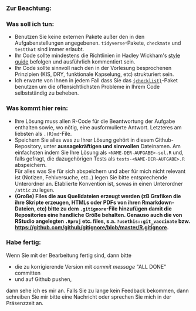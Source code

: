 ### Zur Beachtung:

### Was soll ich tun:

* Benutzen Sie keine externen Pakete außer den in den Aufgabenstellungen angegebenen. `tidyverse`-Pakete, `checkmate` und `testthat` sind immer erlaubt.
* Ihr Code sollte mindestens die Richtlinien in Hadley Wickham's [style guide](http://r-pkgs.had.co.nz/style.html) befolgen und ausführlich kommentiert sein.
* Ihr Code sollte sinnvoll nach den in der Vorlesung besprochenen Prinzipien (KIS, DRY, funktionale Kapselung, etc) strukturiert sein.
* Ich erwarte von Ihnen in jedem Fall dass Sie das [`{checklist}`](https://github.com/fabian-s/checklist)-Paket benutzen um die offensichtlichsten Probleme in Ihrem Code selbstständig zu beheben.

### Was kommt hier rein:

* Ihre Lösung muss allen R-Code für die Beantwortung der Aufgabe enthalten sowie, wo nötig, eine ausformulierte Antwort. Letzteres am liebsten als `.(R)md`-File.
* Speichern Sie alles was zu Ihrer Lösung gehört in diesem Github-Repository, unter **aussagekräftigen und sinnvollen** Dateinamen. Am einfachsten indem Sie Ihre Lösung als `<NAME-DER-AUFGABE>-sol.R` und, falls gefragt, die dazugehörigen Tests als `tests-<NAME-DER-AUFGABE>.R` abspeichern.  
Für alles was Sie für sich abspeichern und aber für mich nicht relevant ist (Notizen, Fehlversuche, etc..) legen Sie bitte entsprechende Unterordner an. Etablierte Konvention ist, sowas in einen Unterordner `/attic` zu legen.
* **(Große) Files die aus Quelldateien erzeugt werden (zB Grafiken die ihre Skripte erzeugen, HTMLs oder PDFs von ihren Rmarkdown-Dateien, etc) bitte zu dem `.gitignore`-File hinzufügen damit die Repositories eine handliche Größe behalten. Genauso auch die von RStudio angelegten `.Rproj` etc. files, s.a. `?usethis::git_vaccinate` bzw. <https://github.com/github/gitignore/blob/master/R.gitignore>.**

### Habe fertig:

Wenn Sie mit der Bearbeitung fertig sind, dann bitte

* die zu korrigierende Version mit *commit message* "ALL DONE" committen
* und auf Github pushen,

dann sehe ich es mir an.
Falls Sie zu lange kein Feedback bekommen, dann schreiben Sie mir bitte eine Nachricht oder sprechen Sie mich in der Präsenzzeit an. 
